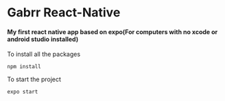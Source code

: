 # Gabrr React-Native

#### My first react native app based on expo(For computers with no xcode or android studio installed)

To install all the packages

`npm install`

To start the project

`expo start`
